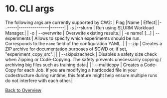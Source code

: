 # 10. CLI args
The following args are currently supported by CW2:
| Flag  |Name           | Effect|
|-------|---------------|-------|
| -s    |--slurm        | Run using SLURM Workload Manager.|
| -o    | --overwrite   | Overwrite existing results.|
| -e name1 [...] | --experiments | Allows to specify which experiments should be run. Corresponds to the `name` field of the configuration YAML.
|     | --zip   | Creates a ZIP archive for documentation purposes of $CWD or, if set, "experiment_copy_src".|
|     | --skipsizecheck   | Disables a safety size check when Zipping or Code-Copying. The safety prevents unecessarily copying / archiving big files such as training data.|
| | --multicopy | Creates a Code-Copy for each Job. If you are modifying a hardcoded file in your codestructure during runtime, this feature might help ensure multiple runs do not interfere with each other.|


[Back to Overview](./)